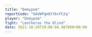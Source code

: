 ```yaml
---
title: "Demypom"
reportCode: "6AVWPgm8tYbcFC2q"
player: "Demypom"
fight: "Leotheras the Blind"
date: 2021-10-20T19:00:04.987000+00:00
---
```

